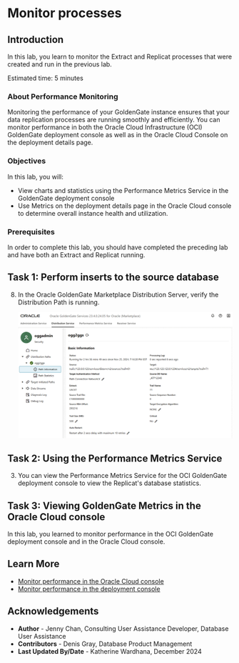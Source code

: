 # Monitor processes

## Introduction

In this lab, you learn to monitor the Extract and Replicat processes that were created and run in the previous lab.

Estimated time: 5 minutes

### About Performance Monitoring

Monitoring the performance of your GoldenGate instance ensures that your data replication processes are running smoothly and efficiently. You can monitor performance in both the Oracle Cloud Infrastructure (OCI) GoldenGate deployment console as well as in the Oracle Cloud Console on the deployment details page.

### Objectives

In this lab, you will:
* View charts and statistics using the Performance Metrics Service in the GoldenGate deployment console
* Use Metrics on the deployment details page in the Oracle Cloud console to determine overall instance health and utilization.

### Prerequisites

In order to complete this lab, you should have completed the preceding lab and have both an Extract and Replicat running.

## Task 1: Perform inserts to the source database

[](include:01-perform-inserts-source-db.md)

8.  In the Oracle GoldenGate Marketplace Distribution Server, verify the Distribution Path is running.

    ![Distribution Server Overview page](images/04-00.png " ")

## Task 2: Using the Performance Metrics Service

[](include:02-performance-metrics-server.md)

3.  You can view the Performance Metrics Service for the OCI GoldenGate deployment console to view the Replicat's database statistics.

## Task 3: Viewing GoldenGate Metrics in the Oracle Cloud console

[](include:03-viewing-gg-metrics-console.md)

In this lab, you learned to monitor performance in the OCI GoldenGate deployment console and in the Oracle Cloud console.

## Learn More

* [Monitor performance in the Oracle Cloud console](https://docs.oracle.com/en/cloud/paas/goldengate-service/vddvk/index.html)
* [Monitor performance in the deployment console](https://docs.oracle.com/en/cloud/paas/goldengate-service/alllr/index.html)

## Acknowledgements
* **Author** - Jenny Chan, Consulting User Assistance Developer, Database User Assistance
* **Contributors** -  Denis Gray, Database Product Management
* **Last Updated By/Date** - Katherine Wardhana, December 2024
